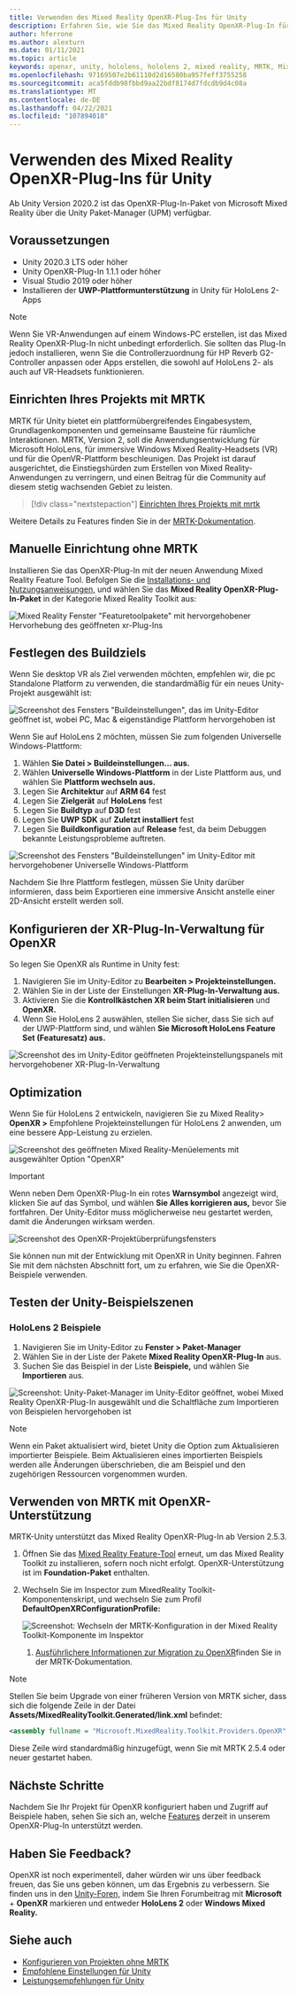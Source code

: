 ```yaml
---
title: Verwenden des Mixed Reality OpenXR-Plug-Ins für Unity
description: Erfahren Sie, wie Sie das Mixed Reality OpenXR-Plug-In für Unity-Projekte aktivieren.
author: hferrone
ms.author: alexturn
ms.date: 01/11/2021
ms.topic: article
keywords: openxr, unity, hololens, hololens 2, mixed reality, MRTK, Mixed Reality Toolkit, Augmented Reality, Virtual Reality, Mixed Reality Headsets, Learn, Tutorial, Erste Schritte
ms.openlocfilehash: 97169507e2b61110d2d16580ba957feff3755258
ms.sourcegitcommit: aca5fddb98fbbd9aa22bdf8174d7fdcdb9d4c08a
ms.translationtype: MT
ms.contentlocale: de-DE
ms.lasthandoff: 04/22/2021
ms.locfileid: "107894018"
---
```

# <a name="using-the-mixed-reality-openxr-plugin-for-unity"></a>Verwenden des Mixed Reality OpenXR-Plug-Ins für Unity

Ab Unity Version 2020.2 ist das OpenXR-Plug-In-Paket von Microsoft Mixed Reality über die Unity Paket-Manager (UPM) verfügbar.

## <a name="prerequisites"></a>Voraussetzungen

* Unity 2020.3 LTS oder höher
* Unity OpenXR-Plug-In 1.1.1 oder höher
* Visual Studio 2019 oder höher
* Installieren der **UWP-Plattformunterstützung** in Unity für HoloLens 2-Apps

> [!NOTE]
> Wenn Sie VR-Anwendungen auf einem Windows-PC erstellen, ist das Mixed Reality OpenXR-Plug-In nicht unbedingt erforderlich. Sie sollten das Plug-In jedoch installieren, wenn Sie die Controllerzuordnung für HP Reverb G2-Controller anpassen oder Apps erstellen, die sowohl auf HoloLens 2- als auch auf VR-Headsets funktionieren.

## <a name="setting-up-your-project-with-mrtk"></a>Einrichten Ihres Projekts mit MRTK

MRTK für Unity bietet ein plattformübergreifendes Eingabesystem, Grundlagenkomponenten und gemeinsame Bausteine für räumliche Interaktionen. MRTK, Version 2, soll die Anwendungsentwicklung für Microsoft HoloLens, für immersive Windows Mixed Reality-Headsets (VR) und für die OpenVR-Plattform beschleunigen. Das Projekt ist darauf ausgerichtet, die Einstiegshürden zum Erstellen von Mixed Reality-Anwendungen zu verringern, und einen Beitrag für die Community auf diesem stetig wachsenden Gebiet zu leisten.

> [!div class="nextstepaction"]
> [Einrichten Ihres Projekts mit mrtk](https://docs.microsoft.com/windows/mixed-reality/develop/unity/tutorials/mr-learning-base-02?tabs=openxr)

Weitere Details zu Features finden Sie in der [MRTK-Dokumentation](/windows/mixed-reality/mrtk-unity).

## <a name="manual-setup-without-mrtk"></a>Manuelle Einrichtung ohne MRTK

Installieren Sie das OpenXR-Plug-In mit der neuen Anwendung Mixed Reality Feature Tool. Befolgen Sie die [Installations- und Nutzungsanweisungen,](welcome-to-mr-feature-tool.md) und wählen Sie das **Mixed Reality OpenXR-Plug-In-Paket** in der Kategorie Mixed Reality Toolkit aus:

![Mixed Reality Fenster "Featuretoolpakete" mit hervorgehobener Hervorhebung des geöffneten xr-Plug-Ins](images/feature-tool-openxr.png)

## <a name="setting-your-build-target"></a>Festlegen des Buildziels

Wenn Sie desktop VR als Ziel verwenden möchten, empfehlen wir, die pc Standalone Platform zu verwenden, die standardmäßig für ein neues Unity-Projekt ausgewählt ist:

![Screenshot des Fensters "Buildeinstellungen", das im Unity-Editor geöffnet ist, wobei PC, Mac & eigenständige Plattform hervorgehoben ist](images/wmr-config-img-3.png)

Wenn Sie auf HoloLens 2 möchten, müssen Sie zum folgenden Universelle Windows-Plattform:

1.  Wählen **Sie Datei > Buildeinstellungen... aus.**
2.  Wählen **Universelle Windows-Plattform** in der Liste Plattform aus, und wählen Sie **Plattform wechseln aus.**
3.  Legen Sie **Architektur** auf **ARM 64** fest
4.  Legen Sie **Zielgerät** auf **HoloLens** fest
5.  Legen Sie **Buildtyp** auf **D3D** fest
6.  Legen Sie **UWP SDK** auf **Zuletzt installiert** fest
7.  Legen Sie **Buildkonfiguration** auf **Release** fest, da beim Debuggen bekannte Leistungsprobleme auftreten.

![Screenshot des Fensters "Buildeinstellungen" im Unity-Editor mit hervorgehobener Universelle Windows-Plattform](images/wmr-config-img-4.png)

Nachdem Sie Ihre Plattform festlegen, müssen Sie [](../../design/app-views.md) Unity darüber informieren, dass beim Exportieren eine immersive Ansicht anstelle einer 2D-Ansicht erstellt werden soll.

## <a name="configuring-xr-plugin-management-for-openxr"></a>Konfigurieren der XR-Plug-In-Verwaltung für OpenXR

So legen Sie OpenXR als Runtime in Unity fest:

1. Navigieren Sie im Unity-Editor zu **Bearbeiten > Projekteinstellungen.**
2. Wählen Sie in der Liste der Einstellungen **XR-Plug-In-Verwaltung aus.**
3. Aktivieren Sie die **Kontrollkästchen XR beim Start initialisieren** und **OpenXR.**
4. Wenn Sie HoloLens 2 auswählen, stellen Sie sicher, dass Sie sich auf der UWP-Plattform sind, und wählen **Sie Microsoft HoloLens Feature Set (Featuresatz) aus.**

![Screenshot des im Unity-Editor geöffneten Projekteinstellungspanels mit hervorgehobener XR-Plug-In-Verwaltung](images/openxr-img-05.png)

## <a name="optimization"></a>Optimization

Wenn Sie für HoloLens 2 entwickeln, navigieren Sie zu Mixed Reality> **OpenXR >** Empfohlene Projekteinstellungen für HoloLens 2 anwenden, um eine bessere App-Leistung zu erzielen.

![Screenshot des geöffneten Mixed Reality-Menüelements mit ausgewählter Option "OpenXR"](images/openxr-img-08.png)

> [!IMPORTANT]
> Wenn neben Dem OpenXR-Plug-In ein rotes **Warnsymbol** angezeigt wird, klicken Sie auf das Symbol, und wählen **Sie Alles korrigieren aus,** bevor Sie fortfahren. Der Unity-Editor muss möglicherweise neu gestartet werden, damit die Änderungen wirksam werden.

![Screenshot des OpenXR-Projektüberprüfungsfensters](images/openxr-img-06.png)

Sie können nun mit der Entwicklung mit OpenXR in Unity beginnen.  Fahren Sie mit dem nächsten Abschnitt fort, um zu erfahren, wie Sie die OpenXR-Beispiele verwenden.

## <a name="try-out-the-unity-sample-scenes"></a>Testen der Unity-Beispielszenen

### <a name="hololens-2-samples"></a>HoloLens 2 Beispiele

1. Navigieren Sie im Unity-Editor zu **Fenster > Paket-Manager**
2. Wählen Sie in der Liste der Pakete **Mixed Reality OpenXR-Plug-In** aus.
3. Suchen Sie das Beispiel in der Liste **Beispiele,** und wählen Sie **Importieren** aus.

![Screenshot: Unity-Paket-Manager im Unity-Editor geöffnet, wobei Mixed Reality OpenXR-Plug-In ausgewählt und die Schaltfläche zum Importieren von Beispielen hervorgehoben ist](images/openxr-img-03.png)

<!-- ### For all other OpenXR samples

1. In the Unity Editor, navigate to **Window > Package Manager**
2. In the list of packages, select **OpenXR Plugin**
3. Locate the sample in the **Samples** list and select **Import**

![Screenshot of Unity Package Manager open in Unity editor with OpenXR Plugin selected and samples import button highlighted](images/openxr-img-10.png) -->

> [!NOTE]
> Wenn ein Paket aktualisiert wird, bietet Unity die Option zum Aktualisieren importierter Beispiele.  Beim Aktualisieren eines importierten Beispiels werden alle Änderungen überschrieben, die am Beispiel und den zugehörigen Ressourcen vorgenommen wurden.

## <a name="using-mrtk-with-openxr-support"></a>Verwenden von MRTK mit OpenXR-Unterstützung

MRTK-Unity unterstützt das Mixed Reality OpenXR-Plug-In ab Version 2.5.3.

1. Öffnen Sie das [Mixed Reality Feature-Tool](welcome-to-mr-feature-tool.md) erneut, um das Mixed Reality Toolkit zu installieren, sofern noch nicht erfolgt. OpenXR-Unterstützung ist im **Foundation-Paket** enthalten.
2. Wechseln Sie im Inspector zum MixedReality Toolkit-Komponentenskript, und wechseln Sie zum Profil **DefaultOpenXRConfigurationProfile:**

    ![Screenshot: Wechseln der MRTK-Konfiguration in der Mixed Reality Toolkit-Komponente im Inspektor](images/openxr-img-11.png)

    1. [Ausführlichere Informationen zur Migration zu OpenXR](/windows/mixed-reality/mrtk-unity/configuration/getting-started-with-mrtk-and-xrsdk#configuring-mrtk-for-the-xr-sdk-pipeline)finden Sie in der MRTK-Dokumentation.

> [!NOTE]
> Stellen Sie beim Upgrade von einer früheren Version von MRTK sicher, dass sich die folgende Zeile in der Datei **Assets/MixedRealityToolkit.Generated/link.xml** befindet:
>
> ```xml
> <assembly fullname = "Microsoft.MixedReality.Toolkit.Providers.OpenXR" preserve="all"/>
> ```
>
> Diese Zeile wird standardmäßig hinzugefügt, wenn Sie mit MRTK 2.5.4 oder neuer gestartet haben.

## <a name="next-steps"></a>Nächste Schritte

Nachdem Sie Ihr Projekt für OpenXR konfiguriert haben und Zugriff auf Beispiele haben, sehen Sie sich an, welche [Features](openxr-supported-features.md) derzeit in unserem OpenXR-Plug-In unterstützt werden.

## <a name="have-feedback"></a>Haben Sie Feedback?

OpenXR ist noch experimentell, daher würden wir uns über feedback freuen, das Sie uns geben können, um das Ergebnis zu verbessern. Sie finden uns in den [Unity-Foren,](https://aka.ms/unityforums) indem Sie Ihren Forumbeitrag mit **Microsoft**  +  **OpenXR** markieren und entweder **HoloLens 2** oder **Windows Mixed Reality.**

## <a name="see-also"></a>Siehe auch

* [Konfigurieren von Projekten ohne MRTK](configure-unity-project.md)
* [Empfohlene Einstellungen für Unity](recommended-settings-for-unity.md)
* [Leistungsempfehlungen für Unity](performance-recommendations-for-unity.md#how-to-profile-with-unity)

